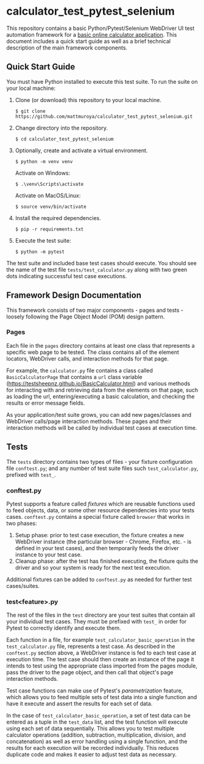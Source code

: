 # calculator_test_pytest_selenium

This repository contains a basic Python/Pytest/Selenium WebDriver UI test
automation framework for a
[basic online calculator application](https://testsheepnz.github.io/BasicCalculator.html).
This document includes a quick start guide as well as a brief technical
description of the main framework components.

## Quick Start Guide

You must have Python installed to execute this test suite. To run the suite on
your local machine:

1. Clone (or download) this repository to your local machine.

   ```console
   $ git clone https://github.com/mattmuroya/calculator_test_pytest_selenium.git
   ```

2. Change directory into the repository.

   ```console
   $ cd calculator_test_pytest_selenium
   ```

3. Optionally, create and activate a virtual environment.

   ```console
   $ python -m venv venv
   ```

   Activate on Windows:

   ```console
   $ .\venv\Scripts\activate
   ```

   Activate on MacOS/Linux:

   ```console
   $ source venv/bin/activate
   ```

4. Install the required dependencies.

   ```console
   $ pip -r requirements.txt
   ```

5. Execute the test suite:

   ```console
   $ python -m pytest
   ```

The test suite and included base test cases should execute. You should see the
name of the test file `tests/test_calculator.py` along with two green dots
indicating successful test case executions.

## Framework Design Documentation

This framework consists of two major components - pages and tests - loosely
following the Page Object Model (POM) design pattern.

### Pages

Each file in the `pages` directory contains at least one class that represents a
specific web page to be tested. The class contains all of the element locators,
WebDriver calls, and interaction methods for that page.

For example, the `calculator.py` file contains a class called
`BasicCalculatorPage` that contains a `url` class variable
(https://testsheepnz.github.io/BasicCalculator.html) and various methods for
interacting with and retrieving data from the elements on that page, such as
loading the url, entering/executing a basic calculation, and checking the
results or error message fields.

As your application/test suite grows, you can add new pages/classes and
WebDriver calls/page interaction methods. These pages and their interaction
methods will be called by individual test cases at execution time.

## Tests

The `tests` directory contains two types of files - your fixture configuration
file `conftest.py`; and any number of test suite files such
`test_calculator.py`, prefixed with `test_`.

### conftest.py

Pytest supports a feature called _fixtures_ which are reusable functions used to
feed objects, data, or some other resource dependencies into your tests cases.
`conftest.py` contains a special fixture called `browser` that works in two
phases:

1. Setup phase: prior to test case execution, the fixture creates a new
   WebDriver instance (the particular browser - Chrome, Firefox, etc. - is
   defined in your test cases), and then temporarily feeds the driver instance
   to your test case.
2. Cleanup phase: after the test has finished executing, the fixture quits the
   driver and so your system is ready for the next test execution.

Additional fixtures can be added to `conftest.py` as needed for further test
cases/suites.

### test\<feature>.py

The rest of the files in the `test` directory are your test suites that contain
all your individual test cases. They must be prefixed with `test_` in order for
Pytest to correctly identify and execute them.

Each function in a file, for example `test_calculator_basic_operation` in the
`test_calculator.py` file, represents a test case. As described in the
`conftest.py` section above, a WebDriver instance is fed to each test case at
execution time. The test case should then create an instance of the page it
intends to test using the appropriate class imported from the pages module, pass
the driver to the page object, and then call that object's page interaction
methods.

Test case functions can make use of Pytest's _parametrization_ feature, which
allows you to feed multiple sets of test data into a single function and have it
execute and assert the results for each set of data.

In the case of `test_calculator_basic_operation`, a set of test data can be
entered as a tuple in the `test_data` list, and the test function will execute
using each set of data sequentially. This allows you to test multiple calculator
operations (addition, subtraction, multiplication, division, and concatenation)
as well as error handling using a single function, and the results for each
execution will be recorded individually. This reduces duplicate code and makes
it easier to adjust test data as necessary.
